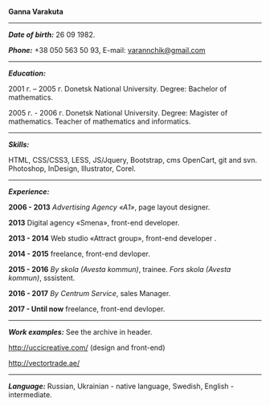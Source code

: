 **Ganna Varakuta**

***

_**Date of birth:**_ 26 09 1982. 



**_Phone:_** +38 050 563 50 93, E-mail: varannchik@gmail.com

***

**_Education:_**

2001 г. – 2005 г. Donetsk National University. Degree: Bachelor of mathematics.

2005 г. - 2006 г. Donetsk National University. Degree: Magister of mathematics. Teacher of mathematics and informatics.


***

_**Skills:**_

HTML, CSS/CSS3, LESS, JS/Jquery, Bootstrap, cms OpenCart,  git and svn.  Photoshop, InDesign, Illustrator, Corel.


***

_**Experience:**_

**2006 - 2013** _Advertising Agency «A1»_, page layout designer.

**2013** Digital agency «Smena», front-end developer.

**2013  - 2014** Web studio «Attract group», front-end developer .

**2014  - 2015** freelance,  front-end devloper.

**2015 - 2016** _By skola (Avesta kommun)_, trainee.  _Fors skola (Avesta kommun)_, sssistent.

**2016 - 2017** _By Centrum Service_, sales Manager.

**2017  - Until now** freelance,  front-end devloper.


***

**_Work examples:_** See the archive in header.

http://uccicreative.com/ (design and front-end)

[](http://vectortrade.ae/)http://vectortrade.ae/

***

_**Language:**_ Russian, Ukrainian - native language, Swedish, English - intermediate.


